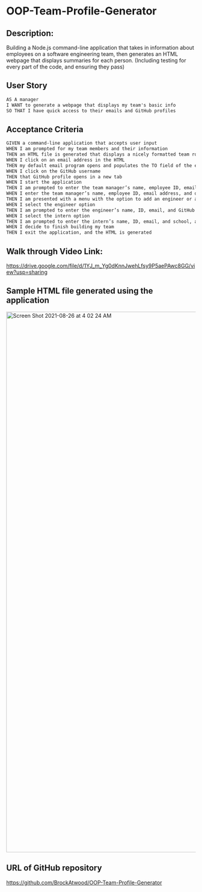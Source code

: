 # OOP-Team-Profile-Generator

## Description: 
Building a Node.js command-line application that takes in information about employees on a software engineering team, then generates an HTML webpage that displays summaries for each person. (Including testing for every part of the code, and ensuring they pass)

## User Story

```md
AS A manager
I WANT to generate a webpage that displays my team's basic info
SO THAT I have quick access to their emails and GitHub profiles
```

## Acceptance Criteria

```md
GIVEN a command-line application that accepts user input
WHEN I am prompted for my team members and their information
THEN an HTML file is generated that displays a nicely formatted team roster based on user input
WHEN I click on an email address in the HTML
THEN my default email program opens and populates the TO field of the email with the address
WHEN I click on the GitHub username
THEN that GitHub profile opens in a new tab
WHEN I start the application
THEN I am prompted to enter the team manager’s name, employee ID, email address, and office number
WHEN I enter the team manager’s name, employee ID, email address, and office number
THEN I am presented with a menu with the option to add an engineer or an intern or to finish building my team
WHEN I select the engineer option
THEN I am prompted to enter the engineer’s name, ID, email, and GitHub username, and I am taken back to the menu
WHEN I select the intern option
THEN I am prompted to enter the intern’s name, ID, email, and school, and I am taken back to the menu
WHEN I decide to finish building my team
THEN I exit the application, and the HTML is generated
```

## Walk through Video Link:
https://drive.google.com/file/d/1YJ_m_Yg0dKnnJwehLfsy9P5aePAwc8GG/view?usp=sharing

## Sample HTML file generated using the application
<img width="1440" alt="Screen Shot 2021-08-26 at 4 02 24 AM" src="https://user-images.githubusercontent.com/87385012/130943997-0a1c627b-99c9-479d-b03f-ece09bb3a53c.png">


## URL of GitHub repository
https://github.com/BrockAtwood/OOP-Team-Profile-Generator 
